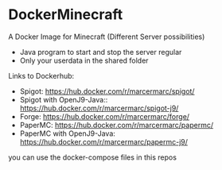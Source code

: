 # DockerMinecraft
A Docker Image for Minecraft
(Different Server possibilities)

* Java program to start and stop the server regular
* Only your userdata in the shared folder

Links to Dockerhub:
* Spigot: https://hub.docker.com/r/marcermarc/spigot/
* Spigot with OpenJ9-Java:: https://hub.docker.com/r/marcermarc/spigot-j9/
* Forge: https://hub.docker.com/r/marcermarc/forge/
* PaperMC: https://hub.docker.com/r/marcermarc/papermc/
* PaperMC with OpenJ9-Java: https://hub.docker.com/r/marcermarc/papermc-j9/

you can use the docker-compose files in this repos
